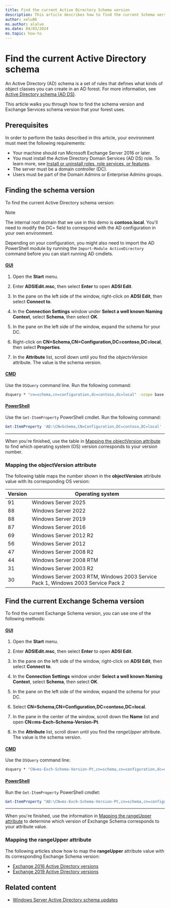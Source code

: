 ```yaml
---
title: Find the current Active Directory Schema version
description: This article describes how to find the current Schema version in Active Directory for Windows Server.
author: xelu86
ms.author: alalve
ms.date: 04/03/2024
ms.topic: how-to
---
```


# Find the current Active Directory schema

An Active Directory (AD) schema is a set of rules that defines what kinds of object classes you can create in an AD forest. For more information, see [Active Directory schema (AD DS)](/windows/win32/ad/active-directory-schema).

This article walks you through how to find the schema version and Exchange Services schema version that your forest uses.

## Prerequisites

In order to perform the tasks described in this article, your environment must meet the following requirements:

- Your machine should run Microsoft Exchange Server 2016 or later.
- You must install the Active Directory Domain Services (AD DS) role. To learn more, see [Install or uninstall roles, role services, or features](../../../administration/server-manager/install-or-uninstall-roles-role-services-or-features.md).
- The server must be a domain controller (DC).
- Users must be part of the Domain Admins or Enterprise Admins groups.

## Finding the schema version

To find the current Active Directory schema version:

> [!NOTE]
> The internal root domain that we use in this demo is **contoso.local**. You'll need to modify the DC= field to correspond with the AD configuration in your own environment.
>
>Depending on your configuration, you might also need to import the AD PowerShell module by running the `Import-Module ActiveDirectory` command before you can start running AD cmdlets.

#### [GUI](#tab/gui)

1. Open the **Start** menu.

1. Enter **ADSIEdit.msc**, then select **Enter** to open **ADSI Edit**.

1. In the pane on the left side of the window, right-click on **ADSI Edit**, then select **Connect to**.

1. In the **Connection Settings** window under **Select a well known Naming Context**, select **Schema**, then select **OK**.

1. In the pane on the left side of the window, expand the schema for your DC.

1. Right-click on **CN=Schema,CN=Configuration,DC=contoso,DC=local**, then select **Properties**.

1. In the **Attribute** list, scroll down until you find the *objectvVersion* attribute. The value is the schema version.

#### [CMD](#tab/cmd)

Use the `DSQuery` command line. Run the following command:

```cmd
dsquery * "cn=schema,cn=configuration,dc=contoso,dc=local" -scope base -attr objectVersion
```

#### [PowerShell](#tab/powershell)

Use the `Get-ItemProperty` PowerShell cmdlet. Run the following command:

```powershell
Get-ItemProperty 'AD:\CN=Schema,CN=Configuration,DC=contoso,DC=local' -Name objectVersion
```

---

When you're finished, use the table in [Mapping the objectVersion attribute](#mapping-the-objectversion-attribute) to find which operating system (OS) version corresponds to your version number.

### Mapping the objectVersion attribute

The following table maps the number shown in the **objectVersion** attribute value with its corresponding OS version:

| Version | Operating system |
|---|---|
|91|Windows Server 2025|
|88|Windows Server 2022|
|88|Windows Server 2019|
|87|Windows Server 2016|
|69|Windows Server 2012 R2|
|56|Windows Server 2012|
|47|Windows Server 2008 R2|
|44|Windows Server 2008 RTM|
|31|Windows Server 2003 R2|
|30|Windows Server 2003 RTM, Windows 2003 Service Pack 1, Windows 2003 Service Pack 2|

## Find the current Exchange Schema version

To find the current Exchange Schema version, you can use one of the following methods:

#### [GUI](#tab/gui)

1. Open the **Start** menu.

1. Enter **ADSIEdit.msc**, then select **Enter** to open **ADSI Edit**.

1. In the pane on the left side of the window, right-click on **ADSI Edit**, then select **Connect to**.

1. In the **Connection Settings** window under **Select a well known Naming Context**, select **Schema**, then select **OK**.

1. In the pane on the left side of the window, expand the schema for your DC.

1. Select **CN=Schema,CN=Configuration,DC=contoso,DC=local**.

1. In the pane in the center of the window, scroll down the **Name** list and open **CN=ms-Exch-Schema-Version-Pt**.

1. In the **Attribute** list, scroll down until you find the *rangeUpper* attribute. The value is the schema version.

#### [CMD](#tab/cmd)

Use the `DSQuery` command line:

```cmd
dsquery * "CN=ms-Exch-Schema-Version-Pt,cn=schema,cn=configuration,dc=contoso,dc=local" -scope base -attr rangeUpper
```

#### [PowerShell](#tab/powershell)

Run the `Get-ItemProperty` PowerShell cmdlet:

```powershell
Get-ItemProperty "AD:\CN=ms-Exch-Schema-Version-Pt,cn=schema,cn=configuration,$((get-addomain).DistinguishedName)" -Name rangeUpper
```

---

When you're finished, use the information in [Mapping the rangeUpper attribute](#mapping-the-rangeupper-attribute) to determine which version of Exchange Schema corresponds to your attribute value.

### Mapping the rangeUpper attribute

The following articles show how to map the **rangeUpper** attribute value with its corresponding Exchange Schema version:

- [Exchange 2016 Active Directory versions](/exchange/plan-and-deploy/prepare-ad-and-domains?view=exchserver-2016&preserve-view=true#exchange-2016-active-directory-versions)
- [Exchange 2019 Active Directory versions](/exchange/plan-and-deploy/prepare-ad-and-domains?view=exchserver-2019&preserve-view=true#exchange-2019-active-directory-versions)

## Related content

- [Windows Server Active Directory schema updates](Schema-Updates.md)
